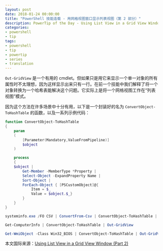 ```yaml
---
layout: post
date: 2018-01-24 00:00:00
title: "PowerShell 技能连载 - 用网格视图窗口显示列表视图（第 2 部分）"
description: PowerTip of the Day - Using List View in a Grid View Window (Part 2)
categories:
- powershell
- tip
tags:
- powershell
- tip
- powertip
- series
- translation
---
```

`Out-GridView` 是一个有用的 cmdlet。但如果只是用它来显示一个单一对象的所有属性时不太理想，因为这样显示出来只有一行。在前一个技能中我们解释了将一个对象转换为一个哈希表能解决这个问题。它实际上是将一个网格视图工作在“列表视图”模式。

因为这个方法在许多场景中十分有用，以下是一个封装好的名为 `ConvertObject-ToHashTable` 的函数，以及一系列示例代码：

```powershell
function ConvertObject-ToHashTable
{
    param
    (
        [Parameter(Mandatory,ValueFromPipeline)]
        $object
    )

    process
    {
    $object |
        Get-Member -MemberType *Property |
        Select-Object -ExpandProperty Name |
        Sort-Object |
        ForEach-Object { [PSCustomObject]@{
            Item = $_
            Value = $object.$_}
        }
    }
}

systeminfo.exe /FO CSV | ConvertFrom-Csv | ConvertObject-ToHashTable | Out-GridView

Get-ComputerInfo | ConvertObject-ToHashTable | Out-GridView

Get-WmiObject -Class Win32_BIOS | ConvertObject-ToHashTable | Out-GridView
```

<!--more-->
本文国际来源：[Using List View in a Grid View Window (Part 2)](http://community.idera.com/powershell/powertips/b/tips/posts/using-list-view-in-a-grid-view-window-part-2)
